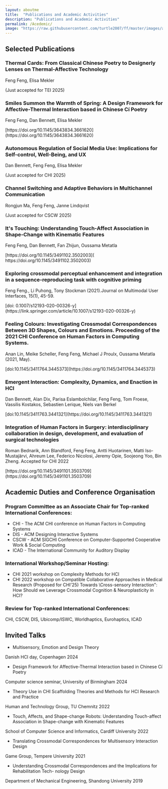 ```yaml
---
layout: aboutme
title:  "Publications and Academic Activities"
description: "Publications and Academic Activities"
permalink: /Acedemic/
image: "https://raw.githubusercontent.com/turtle2007/ff/master/images/aboutme/4pub.jpg"
---
```


## Selected Publications

<h3>Thermal Cards: From Classical Chinese Poetry to Designerly Lenses
on Thermal-Affective Technology</h3>
<p>Feng Feng, Elisa Mekler</p>
(Just accepted for TEI 2025)
<!-- [https://doi.org/](https://doi.org/) -->

<h3>Smiles Summon the Warmth of Spring: A Design Framework for Affective-Thermal Interaction
based in Chinese Cí Poetry</h3>
<p>Feng Feng, Dan Bennett, Elisa Mekler</p>
[https://doi.org/10.1145/3643834.3661620](https://doi.org/10.1145/3643834.3661620)

<h3>Autonomous Regulation of Social Media Use: Implications for Self-control, Well-Being, and UX</h3>
<p>Dan Bennett, Feng Feng, Elisa Mekler</p>
(Just accepted for CHI 2025)
<!-- [https://doi.org/](https://doi.org/) -->

<h3>Channel Switching and Adaptive Behaviors in Multichannel Communication</h3>
<p>Rongjun Ma, Feng Feng, Janne Lindqvist</p>
(Just accepted for CSCW 2025)

<h3> It's Touching: Understanding Touch-Affect Association in Shape-Change with Kinematic Features </h3>
<p>Feng Feng, Dan Bennett, Fan Zhijun, Oussama Metatla</p>
[https://doi.org/10.1145/3491102.3502003]( https://doi.org/10.1145/3491102.3502003)

<h3> Exploring crossmodal perceptual enhancement and integration in a sequence-reproducing task with cognitive priming </h3>
<p>Feng Feng., Li Puhong, Tony Stockman (2021).Journal on Multimodal User Interfaces, 15(1), 45-59. </p>
[doi: 0.1007/s12193-020-00326-y](https://link.springer.com/article/10.1007/s12193-020-00326-y)

<!-- <h3> [J2] Can rhythm be touched? An evaluation of rhythmic sketch performance with augmented multimodal feedback </h3>
(Under review: Applied Ergonomics) -->

<!-- <h3> [J3] Concurrent crossmodal feedback assist target-searching: displaying distance information through visual, auditory and haptic modalities  </h3>
(Pipeline: International journal of human computer studies)) -->

<h3> Feeling Colours: Investigating Crossmodal Correspondences Between 3D Shapes, Colours and Emotions. Proceeding of the 2021 CHI Conference on Human Factors in Computing Systems.</h3>
<p>Anan Lin, Meike Scheller, Feng Feng, Michael J Proulx, Oussama Metatla (2021, May). </p>
[doi:10.1145/3411764.3445373](https://doi.org/10.1145/3411764.3445373)

<h3> Emergent Interaction: Complexity, Dynamics, and Enaction in HCI</h3>
<p>Dan Bennett, Alan Dix, Parisa Eslambolchilar, Feng Feng, Tom Froese, Vassilis Kostakos, Sebastien Lerique, Niels van Berkel</p>
[doi:10.1145/3411763.3441321](https://doi.org/10.1145/3411763.3441321)

<h3> Integration of Human Factors in Surgery: interdisciplinary collaboration in design, development, and evaluation of surgical technologies </h3>
<p>Roman Bednarik, Ann Blandford, Feng Feng, Antti Huotarinen, Matti Iso-Mustajärvi, Ahreum Lee, Federico Nicolosi, Jeremy Opie, Soojeong Yoo, Bin Zheng. Accepted for CHI 2022</p>
[https://doi.org/10.1145/3491101.3503709](https://doi.org/10.1145/3491101.3503709)


<!-- <h3> Feng, F., & Stockman, T. (2019, April). Augmented Visuotactile Feedback Support Sensorimotor Synchronization Skill for Rehabilitation. In Extended Abstracts of the 2019 CHI Conference on Human Factors in Computing Systems (p. LBW2120). ACM.</h3>
[doi: 10.1145/3290607.3312812](https://dl.acm.org/doi/abs/10.1145/3290607.3312812?casa_token=GYRNBPAGaQwAAAAA:MPyvmtpy8VYLszkbwQO0yyZFnXA_tJOIfkEISYs_3ryK2g5A1V_X8I_JpJo9MCPr2H7LHNPgjuhiog)

<h3> Feng, F., & Stockman, T. (2017, November). An investigation of dynamic crossmodal instantiation in TUIs. In Proceedings of the 19th ACM International Conference on Multimodal Interaction (pp. 82-90). ACM.</h3>
[doi: 10.1145/3136755.3136782](https://dl.acm.org/doi/abs/10.1145/3136755.3136782?casa_token=ErTQ6vnHeqUAAAAA:eqnVw2efqFoX6UA5Wf73iGn-TkGtXD9Wlsr45LNCP1XHjjvtyufJBTCVWKrRbVaxmRLqSitKhTDcBQ) 

<h3> Feng, F., Stockman, T., Bryan-Kinns, N., & AI-Thani, D. (2015, September). An investigation into the comprehension of map information presented in audio. In Proceedings of the XVI International Conference on Human Computer Interaction (p. 29). ACM.</h3>
[doi: 10.1145/2829875.2829896](https://dl.acm.org/doi/abs/10.1145/2829875.2829896?casa_token=Eq2v0eG-AdMAAAAA:0Gnc4MFT5W2l1VFQIxb-5wemeC-6oPBwHPpnRQwu3o0bq7BnOsPrhZFjfcTIc0Oud7lD5h2oRTyBYQ) -->

## Academic Duties and Conference Organisation
### Program Committee as an Associate Chair for Top-ranked International Conferences:
- CHI - The ACM CHI conference on Human Factors in Computing Systems
- DIS - ACM Designing Interactive Systems
- CSCW - ACM SIGCHI Conference on Computer-Supported Cooperative Work & Social Computing
- ICAD - The International Community for Auditory Display

### International Workshop/Seminar Hosting:
- CHI 2021 workshop on Complexity Methods for HCI
- CHI 2022 workshop on Compatible Collaborative Approaches in Medical Research
(Proposed for CHI'25) Towards \Cross-sensory Interaction": How Should we Leverage Crossmodal
Cognition & Neuroplasticity in HCI?

### Review for Top-ranked International Conferences:
CHI, CSCW, DIS, Ubicomp/ISWC, Worldhaptics, Eurohaptics, ICAD

## Invited Talks
- Multisensory, Emotion and Design Theory

Danish HCI day, Copenhagen 2024
- Design Framework for Affective-Thermal Interaction based in Chinese Cí Poetry

Computer science seminar, University of Birmingham 2024
- Theory Use in CHI Scaffolding Theories and Methods for HCI Research and Practice

Human and Technology Group, TU Chemnitz 2022
- Touch, Affects, and Shape-change Robots: Understanding Touch-affect Association in
Shape-change with Kinematic Features

School of Computer Science and Informatics, Cardiff University 2022
- Translating Crossmodal Correspondences for Multisensory Interaction Design

Game Group, Tempere University 2021
- Understanding Crossmodal Correspondences and the Implications for Rehabilitation Tech-
nology Design

Department of Mechanical Engineering, Shandong University 2019

<!-- <a href="#" class="btn btn-default">Back to top</a> -->
